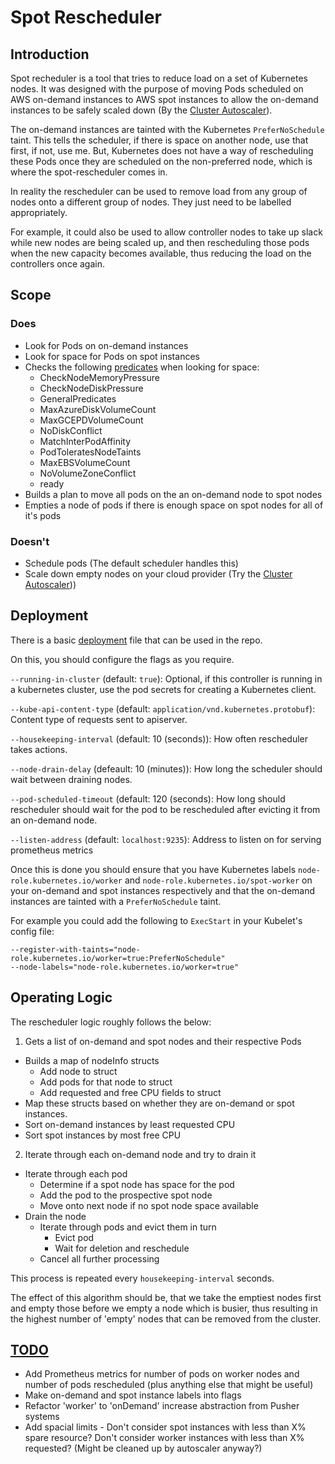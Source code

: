 # Spot Rescheduler

## Introduction

Spot recheduler is a tool that tries to reduce load on a set of Kubernetes nodes. It was designed with the purpose of moving Pods scheduled on AWS on-demand instances to AWS spot instances to allow the on-demand instances to be safely scaled down (By the [Cluster Autoscaler](https://github.com/kubernetes/autoscaler/tree/master/cluster-autoscaler)).

The on-demand instances are tainted with the Kubernetes `PreferNoSchedule` taint. This tells the scheduler, if there is space on another node, use that first, if not, use me. But, Kubernetes does not have a way of rescheduling these Pods once they are scheduled on the non-preferred node, which is where the spot-rescheduler comes in.

In reality the rescheduler can be used to remove load from any group of nodes onto a different group of nodes. They just need to be labelled appropriately.

For example, it could also be used to allow controller nodes to take up slack while new nodes are being scaled up, and then rescheduling those pods when the new capacity becomes available, thus reducing the load on the controllers once again.

## Scope
### Does
* Look for Pods on on-demand instances
* Look for space for Pods on spot instances
* Checks the following [predicates](https://github.com/kubernetes/kubernetes/blob/v1.8.0-alpha.3/plugin/pkg/scheduler/algorithm/predicates/predicates.go) when looking for space:
  * CheckNodeMemoryPressure
  * CheckNodeDiskPressure
  * GeneralPredicates
  * MaxAzureDiskVolumeCount
  * MaxGCEPDVolumeCount
  * NoDiskConflict
  * MatchInterPodAffinity
  * PodToleratesNodeTaints
  * MaxEBSVolumeCount
  * NoVolumeZoneConflict
  * ready
* Builds a plan to move all pods on the an on-demand node to spot nodes
* Empties a node of pods if there is enough space on spot nodes for all of it's pods


### Doesn't
* Schedule pods (The default scheduler handles this)
* Scale down empty nodes on your cloud provider (Try the [Cluster Autoscaler](https://github.com/kubernetes/autoscaler/tree/master/cluster-autoscaler)))

## Deployment

There is a basic [deployment](https://github.com/pusher/spot-rescheduler/blob/master/deployment-spot-rescheduler.yaml) file that can be used in the repo.

On this, you should configure the flags as you require.

`--running-in-cluster` (default: `true`): Optional, if this controller is running in a kubernetes cluster, use the
 pod secrets for creating a Kubernetes client.

 `--kube-api-content-type` (default: `application/vnd.kubernetes.protobuf`): Content type of requests sent to apiserver.

`--housekeeping-interval` (default: 10 (seconds)): How often rescheduler takes actions.

`--node-drain-delay` (defeault: 10 (minutes)): How long the scheduler should wait between draining nodes.

`--pod-scheduled-timeout` (default: 120 (seconds): How long should rescheduler should wait for the pod to be rescheduled after evicting it from an on-demand node.

`--listen-address` (default: `localhost:9235`): Address to listen on for serving prometheus metrics

Once this is done you should ensure that you have Kubernetes labels `node-role.kubernetes.io/worker` and `node-role.kubernetes.io/spot-worker` on your on-demand and spot instances respectively and that the on-demand instances are tainted with a `PreferNoSchedule` taint.

For example you could add the following to `ExecStart` in your Kubelet's config file:
```
--register-with-taints="node-role.kubernetes.io/worker=true:PreferNoSchedule"
--node-labels="node-role.kubernetes.io/worker=true"
```

## Operating Logic

The rescheduler logic roughly follows the below:

1. Gets a list of on-demand and spot nodes and their respective Pods
  * Builds a map of nodeInfo structs
    * Add node to struct
    * Add pods for that node to struct
    * Add requested and free CPU fields to struct
  * Map these structs based on whether they are on-demand or spot instances.
  * Sort on-demand instances by least requested CPU
  * Sort spot instances by most free CPU
2. Iterate through each on-demand node and try to drain it
  * Iterate through each pod
    * Determine if a spot node has space for the pod
    * Add the pod to the prospective spot node
    * Move onto next node if no spot node space available
  * Drain the node
    * Iterate through pods and evict them in turn
      * Evict pod
      * Wait for deletion and reschedule
    * Cancel all further processing

This process is repeated every `housekeeping-interval` seconds.

The effect of this algorithm should be, that we take the emptiest nodes first and empty those before we empty a node which is busier, thus resulting in the highest number of 'empty' nodes that can be removed from the cluster.

## [TODO](#todo)

* Add Prometheus metrics for number of pods on worker nodes and number of pods rescheduled (plus anything else that might be useful)
* Make on-demand and spot instance labels into flags
* Refactor 'worker' to 'onDemand' increase abstraction from Pusher systems
* Add spacial limits - Don't consider spot instances with less than X% spare resource? Don't consider worker instances with less than X% requested? (Might be cleaned up by autoscaler anyway?)
